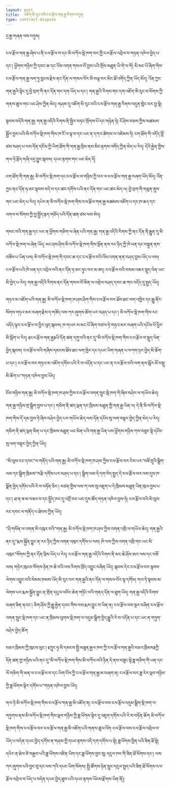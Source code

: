 ```yaml
---
layout: post
title:  འཇོག་མི་རུང་བའི་ངལ་རྩོལ་གན་རྒྱ་རིགས་བདུན།
type: contract-dispute
---
```

དྲ་རྒྱ་གཞན་ལས་བཏུས།

ངལ་རྩོལ་གན་རྒྱ་ཞེས་པ་ནི་ངལ་རྩོལ་བ་དང་མི་བཀོལ་སྡེ་ཁག་བར་གྱི་ངལ་རྩོལ་འབྲེལ་བ་གཏན་འཁེལ་བྱེད་པ་དང་། ཕྱོགས་གཉིས་ཀྱི་དབང་ཆ་དང་འོས་འགན་གསལ་བོ་བྱས་པའི་གྲོས་མཐུན་ཡི་གེ་ལ་གོ། མི་མང་པོ་ཞིག་གིས་ངལ་རྩོལ་གན་རྒྱ་ལག་ཏུ་བླངས་རྗེས་ནང་དོན་ལ་གསལ་བོར་མི་བལྟ་བར་མིང་ཐོ་འགོད་ཀྱིན་ཡོད་མོད།  འོན་ཀྱང་གན་རྒྱའི་སྟེང་དུ་བྱེ་བྲག་གི་ནང་དོན་གང་དག་ཡོད་པ་དང་། གན་རྒྱའི་རིགས་གང་དག་འཇོག་མི་རུང་བ་སོགས་ཀྱི་གནས་ཚུལ་གང་ཡང་ཤེས་ཀྱིན་མེད། གཤམ་དུ་འཇོག་མི་རུང་བའི་ངལ་རྩོལ་གན་རྒྱ་རིགས་བདུན་གླེང་བར་བྱ་སྟེ།

སྟབས་བདེའི་གན་རྒྱ།  གན་རྒྱ་འདིའི་རིགས་ནི་སྤྱིར་བཏང་གྲོགས་པོ་དང་གཉེན་ཉེ། ངོ་ཤེས་བཅས་ཀྱིས་མཚམས་སྦྱོར་བྱས་པའི་མི་བཀོལ་སྡེ་ཁག་གིས་ཁ་ངོ་ལ་ལྟ་བ་དང་ཡང་ན་དཀའ་ཚེགས་ལ་འཛེམས་ཏེ།  ངག་ཐོག་གི་འདོད་བློ་ཙམ་བཤད་པ་ལས་དོན་དངོས་ཀྱི་ཡིག་ཐོག་གི་གན་རྒྱ་བྲིས་ནས་མིང་རྟགས་འགོད་ཀྱིན་མེད་པ་རེད། དེའི་རྐྱེན་གྱིས་གལ་ཏེ་རྩོད་གཞི་འདྲ་བྱུང་སྐབས། དཔང་རྟགས་གང་ཡང་མེད་དོ།

ངག་ཐོག་གི་གན་རྒྱ།  མི་བཀོལ་སྡེ་ཁག་དང་ངལ་རྩོལ་བ་གཉིས་ཀྱི་བར་ལ་ངལ་རྩོལ་གན་རྒྱ་བཞག་ཡོད་མོད།  འོན་ཀྱང་ནང་དོན་ཧ་ཅང་སྟབས་བདེ་བ་དང་ཚང་དགོས་པའི་ནང་དོན་གང་ཡང་ཚང་མེད་ལ། བྱེ་བྲག་གི་གཅུན་ནུས་གང་ཡང་མེད་པ་རེད།  དཔེར་ན་མི་བཀོལ་སྡེ་ཁག་གིས་ངལ་རྩོལ་གན་རྒྱ་མཚམས་འཇོག་པ་དང་ཁ་ཆད་དང་འགལ་བ་སོགས་ཀྱི་བྱ་སྤྱོད་རྩད་གཅོད་པའི་དོན་ཚན་ཙམ་ལས་མེད།

གསང་བའི་གན་རྒྱ་དང་ཡང་ན་ཕྱོགས་གཅིག་ལ་ཞེན་པའི་གན་རྒྱ།  གན་རྒྱ་འདིའི་རིགས་ཀྱི་ནང་དོན་ནི་རྒྱུན་དུ་མི་བཀོལ་སྡེ་ཁག་ལ་ཞེན་ཡོད།  མང་ཤས་ཤིག་མི་བཀོལ་སྡེ་ཁག་གིས་སྔོན་ནས་རང་ཉིད་ཀྱི་ཁེ་ཕན་དང་བསྟུན་ནས་བཟོས་པ་ཡིན་པས།  མི་བཀོལ་སྡེ་ཁག་གི་དབང་ཆ་དང་ངལ་རྩོལ་བའི་འོས་འགན་ནན་བཤད་བྱས་ཡོད་པ་ལས། ངལ་རྩོལ་པའི་ཁེ་ཕན་དང་འབྲེལ་བའི་ནང་དོན་ཧ་ཅང་ཉུང་བར་མ་ཟད།  ངལ་རྩོལ་བའི་བསམ་འཆར་སྡུད་ལེན་ཡང་མི་བྱེད་པ་རེད། གན་རྒྱ་འདིའི་རིགས་ནང་དོན་གསལ་བོ་མིན་ལ་འགྲེལ་བཤད་དབང་ཆ་གང་འདོད་དུ་སྤྱད་ཡོད།

གཏའ་མ་འཇོག་པའི་གན་རྒྱ།  མི་བཀོལ་སྡེ་ཁག་ཁ་ཤས་ཤིག་གིས་ངལ་རྩོལ་བར་ཐོབ་ཐང་ལག་འཁྱེར་དང་རྒྱུ་ནོར་སོགས་གཏའ་མར་བཞག་རྗེས་ད་གཟོད་ལས་ཀར་ཞུགས་ཆོག་པར་བཤད་པ་དང་།  མི་བཀོལ་སྡེ་ཁག་གིས་རང་འདོད་ལྟར་ངལ་རྩོལ་བ་ཕྱིར་ཕུད་སྐབས། ཁ་གཡར་ས་མང་པོ་ཞིག་བཙལ་ཏེ་གཏའ་མར་བཞག་པའི་དངོས་པོ་ཕྱིར་མི་སློག་པ་རེད། 《ངལ་རྩོལ་གན་རྒྱ》ཡི་དོན་ཚན་དགུ་བའི་ནང་དུ“མི་བཀོལ་སྡེ་ཁག་གིས་ངལ་རྩོལ་བ་སྡུད་ལེན་བྱེད་སྐབས། ངལ་རྩོལ་བའི་གཞིས་དམངས་ཐོབ་ཐང་ལག་ཁྱེར་དང་དཔང་ཡིག་གཞན་པ་བཀག་ཉར་བྱེད་མི་ཆོག་པ་དང་།  ངལ་རྩོལ་བར་གཏའ་མ་འཇོག་དགོས་པའི་རེ་བ་འདོན་པ་དང་ཡང་ན་ངལ་རྩོལ་བའི་ལག་ནས་སྒོར་མོ་བསྡུ་མི་ཆོག་པ”གཏན་འཁེལ་བྱས་ཡོད།

ངོས་གཉིས་གན་རྒྱ།  མི་བཀོལ་སྡེ་ཁག་ཁ་ཤས་ཀྱིས་ངལ་རྩོལ་འགན་སྲུང་སྡེ་ཁག་གི་ཞིབ་བཤེར་ལ་གཡོལ་ཆེད།  གན་རྒྱ་གཉིས་གྲ་སྒྲིག་བྱས་པ་དང་། གཅིག་ནི་ཚད་ལྡན་དང་ཁྲིམས་མཐུན་གྱི་གན་རྒྱ་ཡིན་ལ།  དེ་ནི་མི་བཀོལ་སྡེ་ཁག་གིས་དོ་དམ་བྱས་ཏེ་ཞིབ་བཤེར་བྱེད་པར་གཡོལ་ཆེད་ལས་དོན་དངོས་སུ་ལག་བསྟར་བྱེད་ཀྱིན་མེད་པ་རེད།  གཅིག་ནི་ཚད་ལྡན་མིན་པ་དང་ཁྲིམས་མཐུན་ཡང་མིན་པའི་གན་རྒྱ་ཡིན་པས་ཕྱོགས་གཉིས་ཀས་བཟུང་སྟེ་དངོས་སུ་ལག་བསྟར་བྱེད་ཀྱིན་ཡོད།

“མི་ལུས་རང་དབང”ལ་གནོད་པའི་གན་རྒྱ།  མི་བཀོལ་སྡེ་ཁག་ཁ་ཤས་ཀྱིས་ངལ་རྩོལ་བར་ངེས་པར“བཟོ་གྲྭའི་སྒྲིག་ལམ་དང་སྒྲིག་ཁྲིམས”བརྩི་དགོས་པར་བཤད་པ་དང་། སྒྲིག་ལམ་དེ་དག་བེད་སྤྱད་དེ་ངལ་རྩོལ་བར་ལས་དུས་ཁ་སྣོན་བྱེད་དགོས་པའི་རེ་བ་བཏོན་ཅིང་།  བཙན་གྱིས་ལས་ཀ་ལས་སུ་འཇུག་པ་དེ་ཁྲིམས་མཐུན་ཡིན་ཁུལ་བྱས་པ་དང་། ཐ་ན་ཟ་མ་བཟའ་བ་དང་སྤྱོད་ཁང་དུ་འགྲོ་བར་ཡང་དུས་ཚོད་གཏན་འཁེལ་བྱས་ཏེ། ངལ་རྩོལ་བའི་མི་ལུས་རང་དབང་ལ་གནོད་པ་ཐེབས་ཀྱིན་ཡོད།

“ཤི་གསོན་ལ་འགན་མི་འཁུར་བའི”གན་རྒྱ།  མི་བཀོལ་སྡེ་ཁག་ཁ་ཤས་ཀྱིས་འགན་འཁྲི་ལ་གཡོལ་ཆེད།  གན་རྒྱའི་ནང་དུ“རྨས་སྐྱོན་བྱུང་ན་རང་ཉིད་ཀྱིས་འགན་འཁུར་དགོས་པ་ལས།  ཁེ་ལས་ཀྱིས་འགན་འཁྲི་གང་ཡང་མི་འཁུར”སོགས་ཀྱི་ནང་དོན་བྲིས་ཡོད་པ་རེད།  ངལ་རྩོལ་གན་རྒྱ་འདིའི་རིགས་ནི་མང་ཆེ་ཤོས་ཨར་ལས་དང་བཟོ་ལས། གཏེར་ཁུངས་སོགས་ཉེན་ཁ་ཆེ་བའི་ལས་རིགས་ཁྲོད་འབྱུང་བཞིན་ཡོད།  སྐབས་དེར་ངལ་རྩོལ་བར་སྟབས་ལེགས་འབྱུང་བའི་སེམས་ཁམས་ཡོད་མི་རུང་བར་གན་རྒྱའི་ནང་དོན་ལ་གསལ་བོར་ལྟ་དགོས། གལ་ཏེ་སྟབས་མ་ལེགས་པར་རྨས་སྐྱོན་བྱུང་ན་གྲོན་དངུལ་འབོར་ཆེན་གཏོང་བའི་གནད་དོན་ལ་ཐུག་ཡོད། གན་རྒྱ་འདིའི་རིགས་བཞག་ཟིན་ནའང་།  ཅིག་ཤོས་ཀྱི་རྒྱུ་རྐྱེན་དབང་གིས་ལས་རྨས་བྱུང་བ་ཡིན་ན། ངལ་རྩོལ་བས་སྔར་བཞིན་ངལ་རྩོལ་འགན་སྲུང་སྡེ་ཁག་དང་ཡང་ན་ཁྲིམས་ལུགས་སྡེ་ཁག་ལ་འདུམ་སྒྲིག་བྱེད་རྒྱུའི་རེ་བ་འདོན་པ་དང་ཡང་ན་གཏུག་བཤེར་བྱེད་ཆོག

བཅའ་ཁྲིམས་ཀྱི་ཁུངས་ལུང་།  《ཀྲུང་ཧྭ་མི་དམངས་སྤྱི་མཐུན་རྒྱལ་ཁབ་ཀྱི་ངལ་རྩོལ་གན་རྒྱའི་བཅའ་ཁྲིམས》ཀྱི་དོན་ཚན་གྱ་གཉིས་པའི་ནང་དུ“མི་བཀོལ་སྡེ་ཁག་གིས་མི་བཀོལ་བའི་ཉིན་དེ་ནས་བཟུང་སྟེ་ཟླ་གཅིག་གི་ཡན་དང་ལོ་གཅིག་གི་མན་ལ་ངལ་རྩོལ་བ་དང་ཡིག་ངོས་ཀྱི་ངལ་རྩོལ་གན་རྒྱ་མ་བཞག་ན།  ངལ་རྩོལ་བར་ཟླ་རེར་ལྡབ་གཉིས་ཀྱི་ཟླ་ཕོགས་སྟེར་དགོས་པ”གཏན་འཁེལ་བྱས་ཡོད།

གལ་ཏེ་མི་བཀོལ་སྡེ་ཁག་གིས་ངལ་རྩོལ་གན་རྒྱ་མི་འཇོག་ན། ངལ་རྩོལ་བས་ངལ་རྩོལ་འདུམ་སྒྲིག་སྡེ་ཁག་ལ་གཏུགས་ནས་མི་བཀོལ་སྡེ་ཁག་གིས་ལྡབ་གཉིས་ཀྱི་ཟླ་ཕོགས་སྟེར་དུ་འཇུག་དགོས་པའི་རེ་བ་བཏོན་ཆོག  མི་བཀོལ་སྡེ་ཁག་གིས་ངལ་རྩོལ་བར་ངལ་རྩོལ་གན་རྒྱ་མི་འཇོག་པའི་གནས་ཚུལ་འོག ངལ་རྩོལ་བས་ངལ་རྩོལ་འབྲེལ་བ་ཡོད་པ་བདེན་དཔང་བྱེད་དགོས་ན་གཤམ་གྱི་དཔང་རྟགས་འདི་དག་དགོས་པ་སྟེ། ཟླ་ཕོགས་བྱིན་པའི་ཟིན་ཐོ་སྟེ།  དཔེར་ན་ཐེལ་ཙེ་བརྒྱབ་པའི་ཟླ་ཕོགས་འཛིན་ཡིག་དང་ཟླ་ཕོགས་བྱང་བུ། དངུལ་ཁང་གི་ཟིན་ཐོ་སོགས་དང་། ལས་ཀར་ཞུགས་པའི་བྱང་བུ་དང་ལས་ཀའི་དཔང་ཡིག་སོགས། སྤྱི་ཚོགས་ཉེན་སྲུང་དངུལ་སྤྲད་པའི་ཟིན་ཐོ་སོགས་ངལ་རྩོལ་འབྲེལ་བ་ཡོད་པ་བདེན་དཔང་བྱེད་ཐུབ་པའི་དཔང་རྟགས་ཡོངས་རྫོགས་ཡིན་ནོ།།


